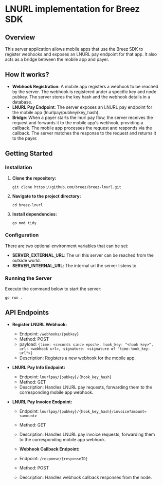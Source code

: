 
# LNURL implementation for Breez SDK

## Overview
This server application allows mobile apps that use the Breez SDK to register webhooks and exposes an LNURL pay endpoint for that app. It also acts as a bridge between the mobile app and payer.

## How it works?
- **Webhook Registration**: A mobile app registers a webhook to be reached by the server. The webhook is registered under a specific key and node pubkey. The server stores the key hash and the webhook details in a database.
- **LNURL Pay Endpoint**: The server exposes an LNURL pay endpoint for the mobile app (lnurlpay/pubkey/key_hash).
- **Bridge**: When a payer starts the lnurl pay flow, the server receives the request and forwards it to the mobile app's webhook, providing a callback. The mobile app processes the request and responds via the callback. The server matches the response to the request and returns it to the payer.

## Getting Started

### Installation
1. **Clone the repository:**
   ```
   git clone https://github.com/breez/breez-lnurl.git
   ```
2. **Navigate to the project directory:**
   ```
   cd breez-lnurl
   ```

3. **Install dependencies:**
   ```
   go mod tidy
   ```

### Configuration
There are two optional environment variables that can be set:
- **SERVER_EXTERNAL_URL**: The url this server can be reached from the outside world.
- **SERVER_INTERNAL_URL**: The internal url the server listens to.

### Running the Server
Execute the command below to start the server:
```
go run .
```

## API Endpoints
- **Register LNURL Webhook:**
  - Endpoint: `/webhooks/{pubkey}`
  - Method: POST
  - payload: `{time: <seconds since epoch>, hook_key: "<hook key>", url: <webhook url>, signature: <signature of "time-hook_key-url">}`
  - Description: Registers a new webhook for the mobile app.

- **LNURL Pay Info Endpoint:**
  - Endpoint: `lnurlpay/{pubkey}/{hook_key_hash}`
  - Method: GET
  - Description: Handles LNURL pay requests, forwarding them to the corresponding mobile app webhook.

- **LNURL Pay Invoice Endpoint:**
  - Endpoint: `lnurlpay/{pubkey}/{hook_key_hash}/invoice?amount=<amount>`
  - Method: GET
  - Description: Handles LNURL pay invoice requests, forwarding them to the corresponding mobile app webhook.

  - **Webhook Callback Endpoint:**
  - Endpoint: `/response/{responseID}`
  - Method: POST
  - Description: Handles webhook callback responses from the node.